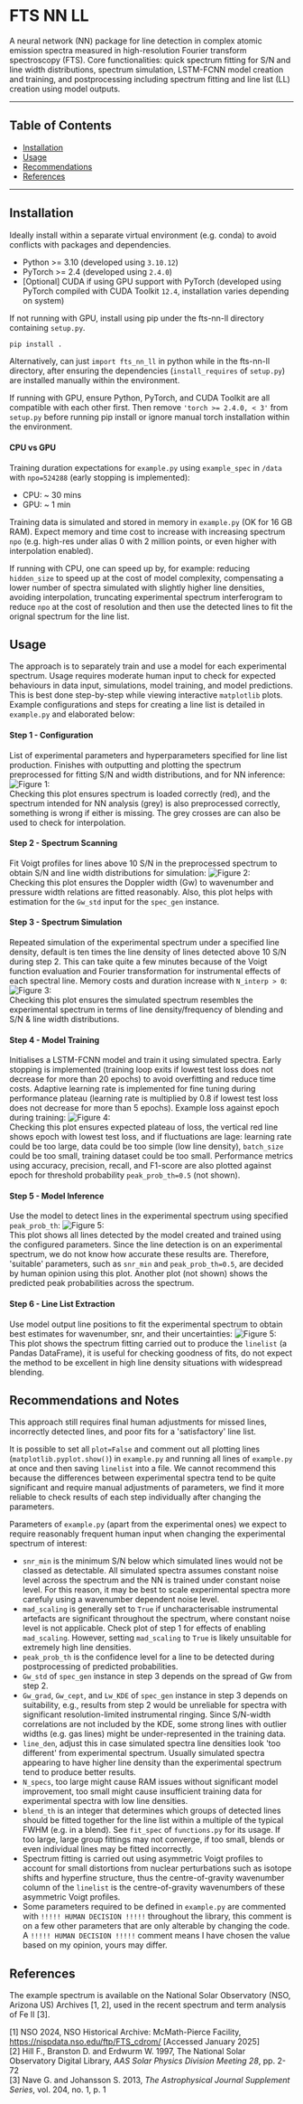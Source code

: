 # FTS NN LL

A neural network (NN) package for line detection in complex atomic emission spectra measured in high-resolution Fourier transform spectroscopy (FTS). Core functionalities: quick spectrum fitting for S/N and line width distributions, spectrum simulation, LSTM-FCNN model creation and training, and postprocessing including spectrum fitting and line list (LL) creation using model outputs.

---

## Table of Contents

- [Installation](#installation)
- [Usage](#usage)
- [Recommendations](#recommendations)
- [References](#references)

---

## Installation

Ideally install within a separate virtual environment (e.g. conda) to avoid conflicts with packages and dependencies.
- Python >= 3.10 (developed using `3.10.12`)
- PyTorch >= 2.4 (developed using `2.4.0`)
- [Optional] CUDA if using GPU support with PyTorch (developed using PyTorch compiled with CUDA Toolkit `12.4`, installation varies depending on system)

If not running with GPU, install using pip under the fts-nn-ll directory containing `setup.py`.

```bash
pip install .
```

Alternatively, can just `import fts_nn_ll` in python while in the fts-nn-ll directory, after ensuring the dependencies (`install_requires` of `setup.py`) are installed manually within the environment.

If running with GPU, ensure Python, PyTorch, and CUDA Toolkit are all compatible with each other first. Then remove `'torch >= 2.4.0, < 3'` from `setup.py` before running pip install or ignore manual torch installation within the environment. 

#### CPU vs GPU
Training duration expectations for `example.py` using `example_spec` in `/data` with `npo=524288` (early stopping is implemented):
- CPU: ~ 30 mins
- GPU: ~ 1 min

Training data is simulated and stored in memory in `example.py` (OK for 16 GB RAM). Expect memory and time cost to increase with increasing spectrum `npo` (e.g. high-res under alias 0 with 2 million points, or even higher with interpolation enabled).

If running with CPU, one can speed up by, for example: reducing `hidden_size` to speed up at the cost of model complexity, compensating a lower number of spectra simulated with slightly higher line densities, avoiding interpolation, truncating experimental spectrum interferogram to reduce `npo` at the cost of resolution and then use the detected lines to fit the orignal spectrum for the line list.

## Usage
The approach is to separately train and use a model for each experimental spectrum. Usage requires moderate human input to check for expected behaviours in data input, simulations, model training, and model predictions. This is best done step-by-step while viewing interactive `matplotlib` plots. Example configurations and steps for creating a line list is detailed in `example.py` and elaborated below:

#### Step 1 - Configuration
List of experimental parameters and hyperparameters specified for line list production. Finishes with outputting and plotting the spectrum preprocessed for fitting S/N and width distributions, and for NN inference: ![Figure 1:](data/example_spec_plot.png)   
Checking this plot ensures spectrum is loaded correctly (red), and the spectrum intended for NN analysis (grey) is also preprocessed correctly, something is wrong if either is missing. The grey crosses are can also be used to check for interpolation.

#### Step 2 - Spectrum Scanning
Fit Voigt profiles for lines above 10 S/N in the preprocessed spectrum to obtain S/N and line width distributions for simulation: ![Figure 2:](data/example_spec_widths.png)  
Checking this plot ensures the Doppler width (Gw) to wavenumber and pressure width relations are fitted reasonably. Also, this plot helps with estimation for the `Gw_std` input for the `spec_gen` instance.

#### Step 3 - Spectrum Simulation
Repeated simulation of the experimental spectrum under a specified line density, default is ten times the line density of lines detected above 10 S/N during step 2. This can take quite a few minutes because of the Voigt function evaluation and Fourier transformation for instrumental effects of each spectral line. Memory costs and duration increase with `N_interp > 0`: ![Figure 3:](data/example_spec_simulation.png)  
Checking this plot ensures the simulated spectrum resembles the experimental spectrum in terms of line density/frequency of blending and S/N & line width distributions.

#### Step 4 - Model Training
Initialises a LSTM-FCNN model and train it using simulated spectra. Early stopping is implemented (training loop exits if lowest test loss does not decrease for more than 20 epochs) to avoid overfitting and reduce time costs. Adaptive learning rate is implemented for fine tuning during performance plateau (learning rate is multiplied by 0.8 if lowest test loss does not decrease for more than 5 epochs). Example loss against epoch during training: ![Figure 4:](data/example_spec_losses.png)  
Checking this plot ensures expected plateau of loss, the vertical red line shows epoch with lowest test loss, and if fluctuations are lage: learning rate could be too large, data could be too simple (low line density), `batch_size` could be too small, training dataset could be too small. Performance metrics using accuracy, precision, recall, and F1-score are also plotted against epoch for threshold probability `peak_prob_th=0.5` (not shown).

#### Step 5 - Model Inference
Use the model to detect lines in the experimental spectrum using specified `peak_prob_th`: ![Figure 5:](data/example_spec_detection.png)  
This plot shows all lines detected by the model created and trained using the configured parameters. Since the line detection is on an experimental spectrum, we do not know how accurate these results are. Therefore, 'suitable' parameters, such as `snr_min` and `peak_prob_th=0.5`, are decided by human opinion using this plot. Another plot (not shown) shows the predicted peak probabilities across the spectrum.

#### Step 6 - Line List Extraction
Use model output line positions to fit the experimental spectrum to obtain best estimates for wavenumber, snr, and their uncertainties: ![Figure 5:](data/example_spec_fitting.png)  
This plot shows the spectrum fitting carried out to produce the `linelist` (a Pandas DataFrame), it is useful for checking goodness of fits, do not expect the method to be excellent in high line density situations with widespread blending.

## Recommendations and Notes
This approach still requires final human adjustments for missed lines, incorrectly detected lines, and poor fits for a 'satisfactory' line list.

It is possible to set all `plot=False` and comment out all plotting lines (`matplotlib.pyplot.show()`) in `example.py` and running all lines of `example.py` at once and then saving `linelist` into a file. We cannot recommend this because the differences between experimental spectra tend to be quite significant and require manual adjustments of parameters, we find it more reliable to check results of each step individually after changing the parameters.

Parameters of `example.py` (apart from the experimental ones) we expect to require reasonably frequent human input when changing the experimental spectrum of interest:
- `snr_min` is the minimum S/N below which simulated lines would not be classed as detectable. All simulated spectra assumes constant noise level across the spectrum and the NN is trained under constant noise level. For this reason, it may be best to scale experimental spectra more carefuly using a wavenumber dependent noise level.
- `mad_scaling` is generally set to `True` if uncharacterisable instrumental artefacts are significant throughout the spectrum, where constant noise level is not applicable. Check plot of step 1 for effects of enabling `mad_scaling`. However, setting `mad_scaling` to `True` is likely unsuitable for extremely high line densities.
- `peak_prob_th` is the confidence level for a line to be detected during postprocessing of predicted probabilities.
- `Gw_std` of `spec_gen` instance in step 3 depends on the spread of Gw from step 2.
- `Gw_grad`, `Gw_cept`, and `Lw_KDE` of `spec_gen` instance in step 3 depends on suitability, e.g., results from step 2 would be unreliable for spectra with significant resolution-limited instrumental ringing. Since S/N-width correlations are not included by the KDE, some strong lines with outlier widths (e.g. gas lines) might be under-represented in the training data.
- `line_den`, adjust this in case simulated spectra line densities look 'too different' from experimental spectrum. Usually simulated spectra appearing to have higher line density than the experimental spectrum tend to produce better results.
- `N_specs`, too large might cause RAM issues without significant model improvement, too small might cause insufficient training data for experimental spectra with low line densities.
- `blend_th` is an integer that determines which groups of detected lines should be fitted together for the line list within a multiple of the typical FWHM (e.g. in a blend). See `fit_spec` of `functions.py` for its usage. If too large, large group fittings may not converge, if too small, blends or even individual lines may be fitted incorrectly.
- Spectrum fitting is carried out using asymmetric Voigt profiles to account for small distortions from nuclear perturbations such as isotope shifts and hyperfine structure, thus the centre-of-gravity wavenumber column of the `linelist` is the centre-of-gravity wavenumbers of these asymmetric Voigt profiles.
- Some parameters required to be defined in `example.py` are commented with `!!!!! HUMAN DECISION !!!!!` throughout the library, this comment is on a few other parameters that are only alterable by changing the code. A `!!!!! HUMAN DECISION !!!!!` comment means I have chosen the value based on my opinion, yours may differ.

## References
The example spectrum is available on the National Solar Observatory (NSO, Arizona US) Archives [1, 2], used in the recent spectrum and term analysis of Fe II [3].

[1] NSO 2024, NSO Historical Archive: McMath-Pierce Facility, https://nispdata.nso.edu/ftp/FTS_cdrom/ [Accessed January 2025]  
[2] Hill F., Branston D. and Erdwurm W. 1997, The National Solar Observatory Digital Library, *AAS Solar Physics Division Meeting 28*, pp. 2-72  
[3] Nave G. and Johansson S. 2013, *The Astrophysical Journal Supplement Series*, vol. 204, no. 1, p. 1